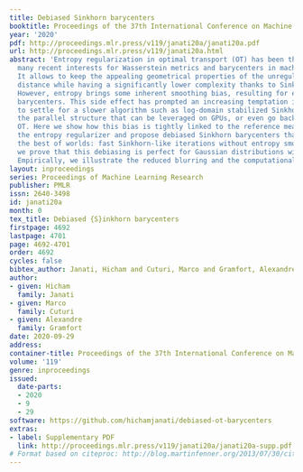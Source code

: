 ```yaml
---
title: Debiased Sinkhorn barycenters
booktitle: Proceedings of the 37th International Conference on Machine Learning
year: '2020'
pdf: http://proceedings.mlr.press/v119/janati20a/janati20a.pdf
url: http://proceedings.mlr.press/v119/janati20a.html
abstract: 'Entropy regularization in optimal transport (OT) has been the driver of
  many recent interests for Wasserstein metrics and barycenters in machine learning.
  It allows to keep the appealing geometrical properties of the unregularized Wasserstein
  distance while having a significantly lower complexity thanks to Sinkhorn’s algorithm.
  However, entropy brings some inherent smoothing bias, resulting for example in blurred
  barycenters. This side effect has prompted an increasing temptation in the community
  to settle for a slower algorithm such as log-domain stabilized Sinkhorn which breaks
  the parallel structure that can be leveraged on GPUs, or even go back to unregularized
  OT. Here we show how this bias is tightly linked to the reference measure that defines
  the entropy regularizer and propose debiased Sinkhorn barycenters that preserve
  the best of worlds: fast Sinkhorn-like iterations without entropy smoothing. Theoretically,
  we prove that this debiasing is perfect for Gaussian distributions with equal variance.
  Empirically, we illustrate the reduced blurring and the computational advantage.'
layout: inproceedings
series: Proceedings of Machine Learning Research
publisher: PMLR
issn: 2640-3498
id: janati20a
month: 0
tex_title: Debiased {S}inkhorn barycenters
firstpage: 4692
lastpage: 4701
page: 4692-4701
order: 4692
cycles: false
bibtex_author: Janati, Hicham and Cuturi, Marco and Gramfort, Alexandre
author:
- given: Hicham
  family: Janati
- given: Marco
  family: Cuturi
- given: Alexandre
  family: Gramfort
date: 2020-09-29
address: 
container-title: Proceedings of the 37th International Conference on Machine Learning
volume: '119'
genre: inproceedings
issued:
  date-parts:
  - 2020
  - 9
  - 29
software: https://github.com/hichamjanati/debiased-ot-barycenters
extras:
- label: Supplementary PDF
  link: http://proceedings.mlr.press/v119/janati20a/janati20a-supp.pdf
# Format based on citeproc: http://blog.martinfenner.org/2013/07/30/citeproc-yaml-for-bibliographies/
---
```


